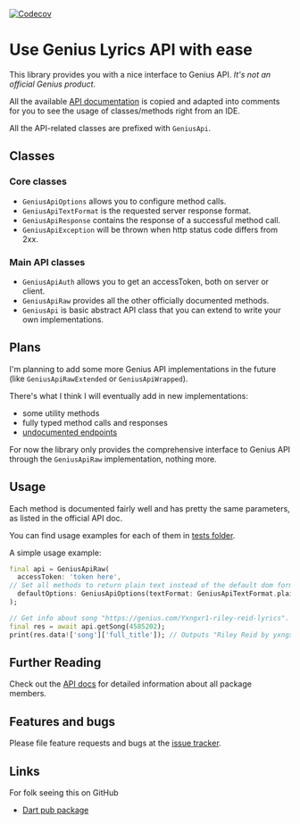 
[![Codecov](https://codecov.io/gh/nt4f04uNd/genius_api_unofficial/branch/master/graph/badge.svg)](https://codecov.io/gh/nt4f04uNd/genius_api_unofficial)

# Use Genius Lyrics API with ease

This library provides you with a nice interface to Genius API.
*It's not an official Genius product*.

All the available [API documentation](https://docs.genius.com/) is copied
and adapted into comments for you to see the usage of classes/methods right from an IDE.

All the API-related classes are prefixed with `GeniusApi`.

## Classes

### Core classes

* `GeniusApiOptions` allows you to configure method calls.
* `GeniusApiTextFormat` is the requested server response format.
* `GeniusApiResponse` contains the response of a successful method call.
* `GeniusApiException` will be thrown when http status code differs from 2xx.

### Main API classes

* `GeniusApiAuth` allows you to get an accessToken, both on server or client.
* `GeniusApiRaw` provides all the other officially documented methods.
* `GeniusApi` is basic abstract API class that you can extend to write your own implementations.

## Plans

I'm planning to add some more Genius API implementations in the future
(like `GeniusApiRawExtended` or `GeniusApiWrapped`).

There's what I think I will eventually add in new implementations:

* some utility methods
* fully typed method calls and responses
* [undocumented endpoints](https://github.com/shaedrich/geniusly/wiki/Undocumented-API-endpoints)

For now the library only provides the comprehensive interface to Genius API
through the `GeniusApiRaw` implementation, nothing more.

## Usage

Each method is documented fairly well and has pretty the same parameters, as listed
in the official API doc.

You can find usage examples for each of them in [tests folder](https://github.com/nt4f04uNd/genius_api_unofficial/tree/master/test/tests).

A simple usage example:

```dart
final api = GeniusApiRaw(
  accessToken: 'token here',
// Set all methods to return plain text instead of the default dom format.
  defaultOptions: GeniusApiOptions(textFormat: GeniusApiTextFormat.plain),
);

// Get info about song "https://genius.com/Yxngxr1-riley-reid-lyrics".
final res = await api.getSong(4585202);
print(res.data!['song']['full_title']); // Outputs "Riley Reid by ​yxngxr1"
```

## Further Reading

Check out the [API docs] for detailed information about all package members.

[API docs]: https://pub.dev/documentation/genius_api_unofficial/latest/

## Features and bugs

Please file feature requests and bugs at the [issue tracker][tracker].

[tracker]: https://github.com/nt4f04uNd/genius_api_unofficial/issues

## Links

For folk seeing this on GitHub

* [Dart pub package](https://pub.dev/packages/genius_api_unofficial)
